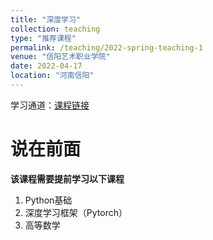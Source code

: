 ```yaml
---
title: "深度学习"
collection: teaching
type: "推荐课程"
permalink: /teaching/2022-spring-teaching-1
venue: "信阳艺术职业学院"
date: 2022-04-17
location: "河南信阳"
---
```

学习通道：[课程链接](https://space.bilibili.com/1567748478/channel/seriesdetail?sid=358497)

说在前面
======
**该课程需要提前学习以下课程**
1. Python基础
2. 深度学习框架（Pytorch）
3. 高等数学

